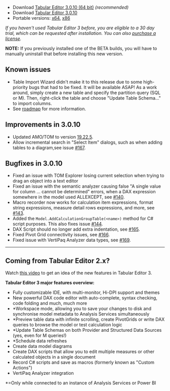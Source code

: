 - Download [Tabular Editor 3.0.10 (64 bit)](https://cdn.tabulareditor.com/files/TabularEditor.3.0.10.x64.msi) *(recommended)*
- Download [Tabular Editor 3.0.10](https://cdn.tabulareditor.com/files/TabularEditor.3.0.10.x86.msi)
- Portable versions: [x64](https://cdn.tabulareditor.com/files/TabularEditor.3.0.10.x64.zip), [x86](https://cdn.tabulareditor.com/files/TabularEditor.3.0.10.x86.zip)

*If you haven't used Tabular Editor 3 before, you are eligible to a 30 day trial, which can be requested after installation. You can also [purchase a license](https://tabulareditor.com/#licensing).*

**NOTE:** If you previously installed one of the BETA builds, you will have to manually uninstall that before installing this new version.

## Known issues

- Table Import Wizard didn't make it to this release due to some high-priority bugs that had to be fixed. It will be available ASAP! As a work around, simply create a new table and specify the partition query (SQL or M). Then, right-click the table and choose "Update Table Schema..." to import columns.
- See [roadmap](https://github.com/TabularEditor/TabularEditor3/issues/12) for more information.

## Improvements in 3.0.10

- Updated AMO/TOM to version [19.22.5](https://www.nuget.org/packages/Microsoft.AnalysisServices.retail.amd64/).
- Allow incremental search in "Select Item" dialogs, such as when adding tables to a diagram,see issue [#167](https://github.com/TabularEditor/TabularEditor3/issues/167).

## Bugfixes in 3.0.10

- Fixed an issue with TOM Explorer losing current selection when trying to drag an object into a text editor
- Fixed an issue with the semantic analyzer causing false "A single value for column ... cannot be determined" errors, when a DAX expression somewhere in the model used ALLEXCEPT, see [#140](https://github.com/TabularEditor/TabularEditor3/issues/140).
- Macro recorder now works for calculation item expressions, format string expressions, measure detail rows expressions, and more, see [#143](https://github.com/TabularEditor/TabularEditor3/issues/143).
- Added the `Model.AddCalculationGroupTable(<name>)` method for C# script purposes. This also fixes issue [#144](https://github.com/TabularEditor/TabularEditor3/issues/144).
- DAX Script should no longer add extra indentation, see [#165](https://github.com/TabularEditor/TabularEditor3/issues/165).
- Fixed Pivot Grid connectivity issues, see [#166](https://github.com/TabularEditor/TabularEditor3/issues/166).
- Fixed issue with VertiPaq Analyzer data types, see [#169](https://github.com/TabularEditor/TabularEditor3/issues/169).

---
## Coming from Tabular Editor 2.x?

Watch [this video](https://www.youtube.com/watch?v=pt3DdcjfImY) to get an idea of the new features in Tabular Editor 3.

**Tabular Editor 3 major features overview:**
- Fully customizable IDE, with multi-monitor, Hi-DPI support and themes
- New powerful DAX code editor with auto-complete, syntax checking, code folding and much, much more
- *Workspace mode, allowing you to save your changes to disk and synchronise model metadata to Analysis Services simultaneously
- *Preview table data with infinite scrolling, create PivotGrids or write DAX queries to browse the model or test calculation logic
- *Update Table Schemas on both Provider and Structured Data Sources (yes, even for M queries!)
- *Schedule data refreshes
- Create data model diagrams
- Create DAX scripts that allow you to edit multiple measures or other calculated objects in a single document
- Record C# scripts and save as macros (formerly known as "Custom Actions")
- VertiPaq Analyzer integration

*=Only while connected to an instance of Analysis Services or Power BI
